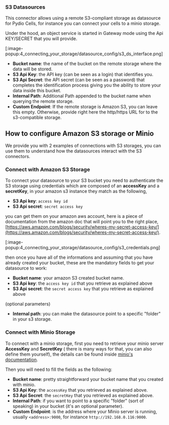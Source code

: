 ### S3 Datasources

This connector allows using a remote S3-compliant storage as datasource for Pydio Cells, for instance you can connect your cells to a minio storage.

Under the hood, an object service is started in Gateway mode using the Api KEY/SECRET that you will provide.

[:image-popup:4_connecting_your_storage/datasource_config/s3_ds_interface.png]

- **Bucket name**: the name of the bucket on the remote storage where the data will be stored.
- **S3 Api Key**: the API key (can be seen as a login) that identifies you.
- **S3 Api Secret**: the API secret (can be seen as a password) that completes the identification process giving you the ability to store your data inside this bucket.
- **Internal Path**: Additional Path appended to the bucket name when querying the remote storage.
- **Custom Endpoint**: If the remote storage is Amazon S3, you can leave this empty. Otherwise, provide right here the http/https URL for to the s3-compatible storage.

## How to configure Amazon S3 storage or Minio

We provide you with 2 examples of connections with S3 storages, you can use them to understand how the datasources interact with the S3 connectors.

### Connect with Amazon S3 Storage

To connect your datasource to your S3 bucket you need to authenticate the S3 storage using credentials which are composed of an **accessKey** and a **secretKey**, in your amazon s3 instance they match as the following,

- **S3 Api key**: `access key id`
- **S3 Api secret**: `secret access key`
  
you can get them on your amazon aws account, here is a piece of documentation from the amazon doc that will point you to the right place, [https://aws.amazon.com/blogs/security/wheres-my-secret-access-key/](https://aws.amazon.com/blogs/security/wheres-my-secret-access-key/).

[:image-popup:4_connecting_your_storage/datasource_config/s3_credentials.png]

then once you have all of the informations and assuming that you have already created your bucket, these are the mandatory fields to get your datasource to work:

- **Bucket name**: your amazon S3 created bucket name.
- **S3 Api key**: the `access key id` that you retrieve as explained above
- **S3 Api secret**: the `secret access key` that you retrieve as explained above
  
(optional parameters)
- **Internal path**: you can make the datasource point to a specific "folder" in your s3 storage.

### Connect with Minio Storage

To connect with a minio storage, first you need to retrieve your minio server **AccessKey** and **SecretKey** ( there is many ways for that, you can also define them yourself), the details can be found inside [minio's documentation](https://docs.minio.io/docs/minio-quickstart-guide.html).

Then you will need to fill the fields as the following:

- **Bucket name**: pretty straightforward your bucket name that you created with minio.
- **S3 Api Key**: the `accessKey` that you retrieved as explained above.
- **S3 Api Secret**: the `secretKey` that you retrieved as explained above.
- **Internal Path**: if you want to point to a specific "folder" (sort of speaking) in your bucket (it's an optional parameter).
- **Custom Endpoint**: is the address where your Minio server is running, usually `<address>:9000`, for instance `http://192.168.0.116:9000`.